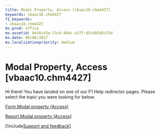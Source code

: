 ```yaml
---
title: Modal Property, Access [vbaac10.chm4427]
keywords: vbaac10.chm4427
f1_keywords:
- vbaac10.chm4427
ms.prod: office
ms.assetid: bb56c43a-f3c4-4b4c-a1ff-d5cb92d5c53d
ms.date: 06/08/2017
ms.localizationpriority: medium
---
```



# Modal Property, Access [vbaac10.chm4427]

Hi there! You have landed on one of our F1 Help redirector pages. Please select the topic you were looking for below.

[Form.Modal property (Access)](https://msdn.microsoft.com/library/a36b42f6-9d97-acea-cda3-2f380a3270c2%28Office.15%29.aspx)

[Report.Modal property (Access)](https://msdn.microsoft.com/library/654ff830-c8d9-5bd9-1ec6-61ee6546b4db%28Office.15%29.aspx)

[!include[Support and feedback](~/includes/feedback-boilerplate.md)]
